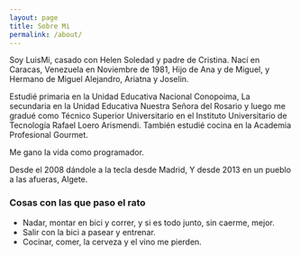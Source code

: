 ```yaml
---
layout: page
title: Sobre Mi
permalink: /about/
---
```


Soy LuisMi, casado con Helen Soledad y padre de Cristina. Nací en Caracas, Venezuela en Noviembre de 1981, Hijo de Ana y de Miguel, y Hermano de Miguel Alejandro, Ariatna y Joselin.

Estudié primaria en la Unidad Educativa Nacional Conopoima, La secundaria en la Unidad Educativa Nuestra Señora del Rosario y luego me gradué como Técnico Superior Universitario en el Instituto Universitario de Tecnología Rafael Loero Arismendi. También estudié cocina en la Academia Profesional Gourmet.

Me gano la vida como programador.

Desde el 2008 dándole a la tecla desde Madrid, Y desde 2013 en un pueblo a las afueras, Algete. 

### Cosas con las que paso el rato

* Nadar, montar en bici y correr, y si es todo junto, sin caerme, mejor.
* Salir con la bici a pasear y entrenar. 
* Cocinar, comer, la cerveza y el vino me pierden. 

